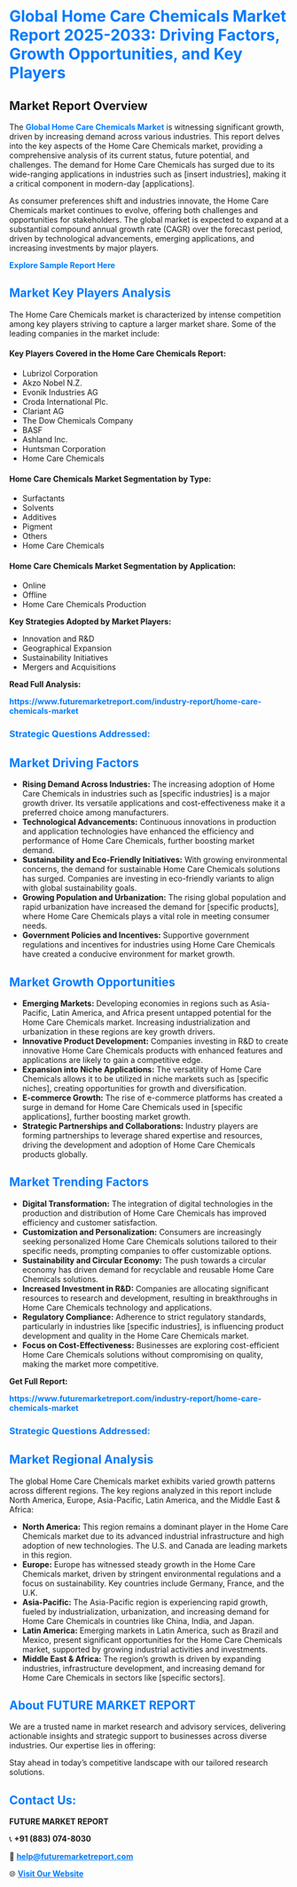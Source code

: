 <h1 style="color: #007BFF;">Global Home Care Chemicals Market Report 2025-2033: Driving Factors, Growth Opportunities, and Key Players</h1>

<section id="overview">
<h2>Market Report Overview</h2>
<p>The <a href="https://www.futuremarketreport.com/industry-report/home-care-chemicals-market" style="color: #007BFF; text-decoration: none;"><strong>Global Home Care Chemicals Market</strong></a> is witnessing significant growth, driven by increasing demand across various industries. This report delves into the key aspects of the Home Care Chemicals market, providing a comprehensive analysis of its current status, future potential, and challenges. The demand for Home Care Chemicals has surged due to its wide-ranging applications in industries such as [insert industries], making it a critical component in modern-day [applications].</p>
<p>As consumer preferences shift and industries innovate, the Home Care Chemicals market continues to evolve, offering both challenges and opportunities for stakeholders. The global market is expected to expand at a substantial compound annual growth rate (CAGR) over the forecast period, driven by technological advancements, emerging applications, and increasing investments by major players.</p>
</section>

<section id="overview">
<p><a href="https://www.futuremarketreport.com/request-sample/reportId=108450" style="color: #007BFF; text-decoration: none;"><strong>Explore Sample Report Here</strong></a></p>
</section>

<section id="key-players">
<h2 style="color: #007BFF;">Market Key Players Analysis</h2>
<p>The Home Care Chemicals market is characterized by intense competition among key players striving to capture a larger market share. Some of the leading companies in the market include:</p>
<h4>Key Players Covered in the Home Care Chemicals Report:</h4>
<ul><li>Lubrizol Corporation</li><li>Akzo Nobel N.Z.</li><li>Evonik Industries AG</li><li>Croda International Plc.</li><li>Clariant AG</li><li>The Dow Chemicals Company</li><li>BASF</li><li>Ashland Inc.</li><li>Huntsman Corporation</li><li>Home Care Chemicals</li></ul>
<h4>Home Care Chemicals Market Segmentation by Type:</h4>
<ul><li>Surfactants</li><li>Solvents</li><li>Additives</li><li>Pigment</li><li>Others</li><li>Home Care Chemicals</li></ul>

<h4>Home Care Chemicals Market Segmentation by Application:</h4>
<ul><li>Online</li><li>Offline</li><li>Home Care Chemicals Production</li></ul>
<p><strong>Key Strategies Adopted by Market Players:</strong></p>
<ul>
<li>Innovation and R&D</li>
<li>Geographical Expansion</li>
<li>Sustainability Initiatives</li>
<li>Mergers and Acquisitions</li>
</ul>
</section>

<section>
<p><strong>Read Full Analysis: </strong></p><a href="https://www.futuremarketreport.com/industry-report/home-care-chemicals-market" style="color: #007BFF; text-decoration: none;"><strong>https://www.futuremarketreport.com/industry-report/home-care-chemicals-market</strong></a>
<h3 style="color: #007BFF;">Strategic Questions Addressed:</h3>
</section>

<section id="driving-factors">
<h2 style="color: #007BFF;">Market Driving Factors</h2>
<ul>
<li><strong>Rising Demand Across Industries:</strong> The increasing adoption of Home Care Chemicals in industries such as [specific industries] is a major growth driver. Its versatile applications and cost-effectiveness make it a preferred choice among manufacturers.</li>
<li><strong>Technological Advancements:</strong> Continuous innovations in production and application technologies have enhanced the efficiency and performance of Home Care Chemicals, further boosting market demand.</li>
<li><strong>Sustainability and Eco-Friendly Initiatives:</strong> With growing environmental concerns, the demand for sustainable Home Care Chemicals solutions has surged. Companies are investing in eco-friendly variants to align with global sustainability goals.</li>
<li><strong>Growing Population and Urbanization:</strong> The rising global population and rapid urbanization have increased the demand for [specific products], where Home Care Chemicals plays a vital role in meeting consumer needs.</li>
<li><strong>Government Policies and Incentives:</strong> Supportive government regulations and incentives for industries using Home Care Chemicals have created a conducive environment for market growth.</li>
</ul>
</section>

<section id="growth-opportunities">
<h2 style="color: #007BFF;">Market Growth Opportunities</h2>
<ul>
<li><strong>Emerging Markets:</strong> Developing economies in regions such as Asia-Pacific, Latin America, and Africa present untapped potential for the Home Care Chemicals market. Increasing industrialization and urbanization in these regions are key growth drivers.</li>
<li><strong>Innovative Product Development:</strong> Companies investing in R&D to create innovative Home Care Chemicals products with enhanced features and applications are likely to gain a competitive edge.</li>
<li><strong>Expansion into Niche Applications:</strong> The versatility of Home Care Chemicals allows it to be utilized in niche markets such as [specific niches], creating opportunities for growth and diversification.</li>
<li><strong>E-commerce Growth:</strong> The rise of e-commerce platforms has created a surge in demand for Home Care Chemicals used in [specific applications], further boosting market growth.</li>
<li><strong>Strategic Partnerships and Collaborations:</strong> Industry players are forming partnerships to leverage shared expertise and resources, driving the development and adoption of Home Care Chemicals products globally.</li>
</ul>
</section>

<section id="trending-factors">
<h2 style="color: #007BFF;">Market Trending Factors</h2>
<ul>
<li><strong>Digital Transformation:</strong> The integration of digital technologies in the production and distribution of Home Care Chemicals has improved efficiency and customer satisfaction.</li>
<li><strong>Customization and Personalization:</strong> Consumers are increasingly seeking personalized Home Care Chemicals solutions tailored to their specific needs, prompting companies to offer customizable options.</li>
<li><strong>Sustainability and Circular Economy:</strong> The push towards a circular economy has driven demand for recyclable and reusable Home Care Chemicals solutions.</li>
<li><strong>Increased Investment in R&D:</strong> Companies are allocating significant resources to research and development, resulting in breakthroughs in Home Care Chemicals technology and applications.</li>
<li><strong>Regulatory Compliance:</strong> Adherence to strict regulatory standards, particularly in industries like [specific industries], is influencing product development and quality in the Home Care Chemicals market.</li>
<li><strong>Focus on Cost-Effectiveness:</strong> Businesses are exploring cost-efficient Home Care Chemicals solutions without compromising on quality, making the market more competitive.</li>
</ul>
</section>

<section>
<p><strong>Get Full Report: </strong></p><a href="https://www.futuremarketreport.com/industry-report/home-care-chemicals-market" style="color: #007BFF; text-decoration: none;"><strong>https://www.futuremarketreport.com/industry-report/home-care-chemicals-market</strong></a>
<h3 style="color: #007BFF;">Strategic Questions Addressed:</h3>
</section>


<section id="regional-analysis">
<h2 style="color: #007BFF;">Market Regional Analysis</h2>
<p>The global Home Care Chemicals market exhibits varied growth patterns across different regions. The key regions analyzed in this report include North America, Europe, Asia-Pacific, Latin America, and the Middle East & Africa:</p>
<ul>
<li><strong>North America:</strong> This region remains a dominant player in the Home Care Chemicals market due to its advanced industrial infrastructure and high adoption of new technologies. The U.S. and Canada are leading markets in this region.</li>
<li><strong>Europe:</strong> Europe has witnessed steady growth in the Home Care Chemicals market, driven by stringent environmental regulations and a focus on sustainability. Key countries include Germany, France, and the U.K.</li>
<li><strong>Asia-Pacific:</strong> The Asia-Pacific region is experiencing rapid growth, fueled by industrialization, urbanization, and increasing demand for Home Care Chemicals in countries like China, India, and Japan.</li>
<li><strong>Latin America:</strong> Emerging markets in Latin America, such as Brazil and Mexico, present significant opportunities for the Home Care Chemicals market, supported by growing industrial activities and investments.</li>
<li><strong>Middle East & Africa:</strong> The region’s growth is driven by expanding industries, infrastructure development, and increasing demand for Home Care Chemicals in sectors like [specific sectors].</li>
</ul>
</section>

<footer>
<h2 style="color: #007BFF;">About FUTURE MARKET REPORT</h2>
<p>We are a trusted name in market research and advisory services, delivering actionable insights and strategic support to businesses across diverse industries. Our expertise lies in offering:</p>

<p>Stay ahead in today’s competitive landscape with our tailored research solutions.</p>

<h2 style="color: #007BFF;">Contact Us:</h2>
<p><strong>FUTURE MARKET REPORT</strong></p>
<p>📞 <strong>+91 (883) 074-8030</strong></p>
<p>📧 <strong><a href="mailto:help@futuremarketreport.com" style="color: #007BFF;">help@futuremarketreport.com</a></strong></p>
<p>🌐 <strong><a href="https://www.futuremarketreport.com/" style="color: #007BFF;">Visit Our Website</a></strong></p>
</footer>